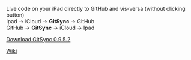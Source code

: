 Live code on your iPad directly to GitHub and vis-versa (without clicking button)  
Ipad -> iCloud -> **GitSync** -> GitHub  
GitHub -> **GitSync** -> iCloud -> Ipad

[Download GitSync 0.9.5.2](https://github.com/eonist/GitSync/releases/download/0%2C9%2C5.2/GitSync.app.zip) 

[Wiki](https://github.com/eonist/GitSync/wiki/)